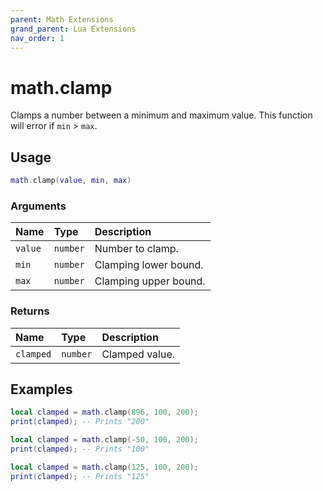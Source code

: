 ```yaml
---
parent: Math Extensions
grand_parent: Lua Extensions
nav_order: 1
---
```


# math.clamp

Clamps a number between a minimum and maximum value. This function will error if `min` > `max`.

## Usage

```lua
math.clamp(value, min, max)
```

### Arguments

| Name    | Type     | Description           |
| :------ | :------- | :-------------------- |
| `value` | `number` | Number to clamp.      |
| `min`   | `number` | Clamping lower bound. |
| `max`   | `number` | Clamping upper bound. |

### Returns

| Name      | Type     | Description    |
| :-------- | :------- | :------------- |
| `clamped` | `number` | Clamped value. |

## Examples

```lua
local clamped = math.clamp(896, 100, 200);
print(clamped); -- Prints "200"
```

```lua
local clamped = math.clamp(-50, 100, 200);
print(clamped); -- Prints "100"
```

```lua
local clamped = math.clamp(125, 100, 200);
print(clamped); -- Prints "125"
```
